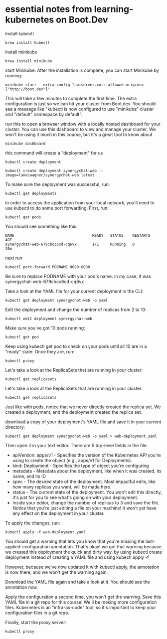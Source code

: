 # essential notes from learning-kubernetes on Boot.Dev

Install kubectl
```
brew install kubectl
```

install minikube
```
brew install minikube
```

start Minikube: After the installation is complete, you can start Minikube by running:
```
minikube start --extra-config "apiserver.cors-allowed-origins=["http://boot.dev"]"
```

This will take a few minutes to complete the first time. The extra configuration is just so we can hit your cluster from Boot.dev. You should see a message like "kubectl is now configured to use "minikube" cluster and "default" namespace by default".

run this to open a browser window with a locally hosted dashboard for your cluster. You can use this dashboard to view and manage your cluster. We won't be using it much in this course, but it's a great tool to know about
```
minikube dashboard
```

this command will create a "deployment" for us
```
kubectl create deployment
```
```
kubectl create deployment synergychat-web --image=lanecwagner/synergychat-web:latest
```

To make sure the deployment was successful, run:
```
kubectl get deployments
```

In order to access the application from your local network, you'll need to use kubectl to do some port forwarding. First, run:
```
kubectl get pods
```

You should see something like this:
```
NAME                                   READY   STATUS    RESTARTS   AGE
synergychat-web-679cbcc6cd-cq6vx       1/1     Running   0          20m
```
next run 
```
kubectl port-forward PODNAME 8080:8080
```
Be sure to replace PODNAME with your pod's name. In my case, it was synergychat-web-679cbcc6cd-cq6vx

Take a look at the YAML file for your current deployment in the CLI:
```
kubectl get deployment synergychat-web -o yaml
```

Edit the deployment and change the number of replicas from 2 to 10:
```
kubectl edit deployment synergychat-web
```

Make sure you've got 10 pods running:
```
kubectl get pod
```

Keep using kubectl get pod to check on your pods until all 10 are in a "ready" state. Once they are, run:
```
kubectl proxy
```

Let's take a look at the ReplicaSets that are running in your cluster:
```
kubectl get replicasets
```

Let's take a look at the ReplicaSets that are running in your cluster:
```
kubectl get replicasets
```
Just like with pods, notice that we never directly created the replica set. We created a deployment, and the deployment created the replica set.


download a copy of your deployment's YAML file and save it in your current directory:
```
kubectl get deployment synergychat-web -o yaml > web-deployment.yaml
```

Then open it in your text editor. There are 5 top-level fields in the file:

 - apiVersion: apps/v1 - Specifies the version of the Kubernetes API you're using to create the object (e.g., apps/v1 for Deployments).
 - kind: Deployment - Specifies the type of object you're configuring
 - metadata - Metadata about the deployment, like when it was created, its name, and its ID
 - spec - The desired state of the deployment. Most impactful edits, like how many replicas you want, will be made here.
 - status - The current state of the deployment. You won't edit this directly, it's just for you to see what's going on with your deployment.
 - Inside your editor, change the number of replicas to 3 and save the file. Notice that you're just editing a file on your machine! It won't yet have any effect on the deployment in your cluster.

 To apply the changes, run:
```
kubectl apply -f web-deployment.yaml
```

You should get a warning that lets you know that you're missing the last-applied-configuration annotation. That's okay! we got that warning because we created this deployment the quick and dirty way, by using kubectl create deployment instead of creating a YAML file and using kubectl apply -f

However, because we've now updated it with kubectl apply, the annotation is now there, and we won't get the warning again.

Download the YAML file again and take a look at it. You should see the annotation now.

Apply the configuration a second time, you won't get the warning. Save this YAML file in a git repo for this course! We'll be making more configuration files. Kubernetes is an "infra-as-code" tool, so it's important to keep your configuration files in a git repo.

Finally, start the proxy server:
```
kubectl proxy
```

